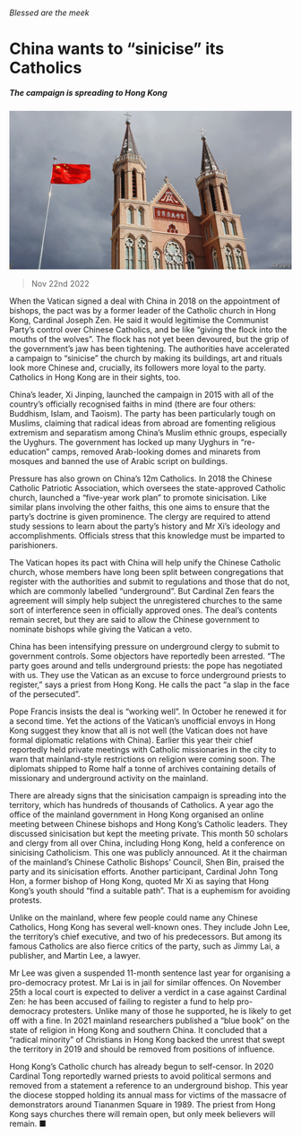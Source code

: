 ###### Blessed are the meek

# China wants to “sinicise” its Catholics 

##### The campaign is spreading to Hong Kong 

![image](images/20221126_CNP002.jpg) 

> Nov 22nd 2022 

When the Vatican signed a deal with China in 2018 on the appointment of bishops, the pact was  by a former leader of the Catholic church in Hong Kong, Cardinal Joseph Zen. He said it would legitimise the Communist Party’s control over Chinese Catholics, and be like “giving the flock into the mouths of the wolves”. The flock has not yet been devoured, but the grip of the government’s jaw has been tightening. The authorities have accelerated a campaign to “sinicise” the church by making its buildings, art and rituals look more Chinese and, crucially, its followers more loyal to the party. Catholics in Hong Kong are in their sights, too. 

China’s leader, Xi Jinping, launched the campaign in 2015 with all of the country’s officially recognised faiths in mind (there are four others: Buddhism, Islam,  and Taoism). The party has been particularly tough on Muslims, claiming that radical ideas from abroad are fomenting religious extremism and separatism among China’s Muslim ethnic groups, especially the Uyghurs. The government has locked up many Uyghurs in “re-education” camps, removed Arab-looking domes and minarets from mosques and banned the use of Arabic script on buildings. 

Pressure has also grown on China’s 12m Catholics. In 2018 the Chinese Catholic Patriotic Association, which oversees the state-approved Catholic church, launched a “five-year work plan” to promote sinicisation. Like similar plans involving the other faiths, this one aims to ensure that the party’s doctrine is given prominence. The clergy are required to attend study sessions to learn about the party’s history and Mr Xi’s ideology and accomplishments. Officials stress that this knowledge must be imparted to parishioners. 

The Vatican hopes its pact with China will help unify the Chinese Catholic church, whose members have long been split between congregations that register with the authorities and submit to regulations and those that do not, which are commonly labelled “underground”. But Cardinal Zen fears the agreement will simply help subject the unregistered churches to the same sort of interference seen in officially approved ones. The deal’s contents remain secret, but they are said to allow the Chinese government to nominate bishops while giving the Vatican a veto. 

China has been intensifying pressure on underground clergy to submit to government controls. Some objectors have reportedly been arrested. “The party goes around and tells underground priests: the pope has negotiated with us. They use the Vatican as an excuse to force underground priests to register,” says a priest from Hong Kong. He calls the pact “a slap in the face of the persecuted”.

Pope Francis insists the deal is “working well”. In October he renewed it for a second time. Yet the actions of the Vatican’s unofficial envoys in Hong Kong suggest they know that all is not well (the Vatican does not have formal diplomatic relations with China). Earlier this year their chief reportedly held private meetings with Catholic missionaries in the city to warn that mainland-style restrictions on religion were coming soon. The diplomats shipped to Rome half a tonne of archives containing details of missionary and underground activity on the mainland. 

There are already signs that the sinicisation campaign is spreading into the territory, which has hundreds of thousands of Catholics. A year ago the office of the mainland government in Hong Kong organised an online meeting between Chinese bishops and Hong Kong’s Catholic leaders. They discussed sinicisation but kept the meeting private. This month 50 scholars and clergy from all over China, including Hong Kong, held a conference on sinicising Catholicism. This one was publicly announced. At it the chairman of the mainland’s Chinese Catholic Bishops’ Council, Shen Bin, praised the party and its sinicisation efforts. Another participant, Cardinal John Tong Hon, a former bishop of Hong Kong, quoted Mr Xi as saying that Hong Kong’s youth should “find a suitable path”. That is a euphemism for avoiding protests.

Unlike on the mainland, where few people could name any Chinese Catholics, Hong Kong has several well-known ones. They include John Lee, the territory’s chief executive, and two of his predecessors. But among its famous Catholics are also fierce critics of the party, such as Jimmy Lai, a publisher, and Martin Lee, a lawyer. 

Mr Lee was given a suspended 11-month sentence last year for organising a pro-democracy protest. Mr Lai is in jail for similar offences. On November 25th a local court is expected to deliver a verdict in a case against Cardinal Zen: he has been accused of failing to register a fund to help pro-democracy protesters. Unlike many of those he supported, he is likely to get off with a fine. In 2021 mainland researchers published a “blue book” on the state of religion in Hong Kong and southern China. It concluded that a “radical minority” of Christians in Hong Kong backed the unrest that swept the territory in 2019 and should be removed from positions of influence. 

Hong Kong’s Catholic church has already begun to self-censor. In 2020 Cardinal Tong reportedly warned priests to avoid political sermons and removed from a statement a reference to an underground bishop. This year the diocese stopped holding its annual mass for victims of the massacre of demonstrators around Tiananmen Square in 1989. The priest from Hong Kong says churches there will remain open, but only meek believers will remain. ■


